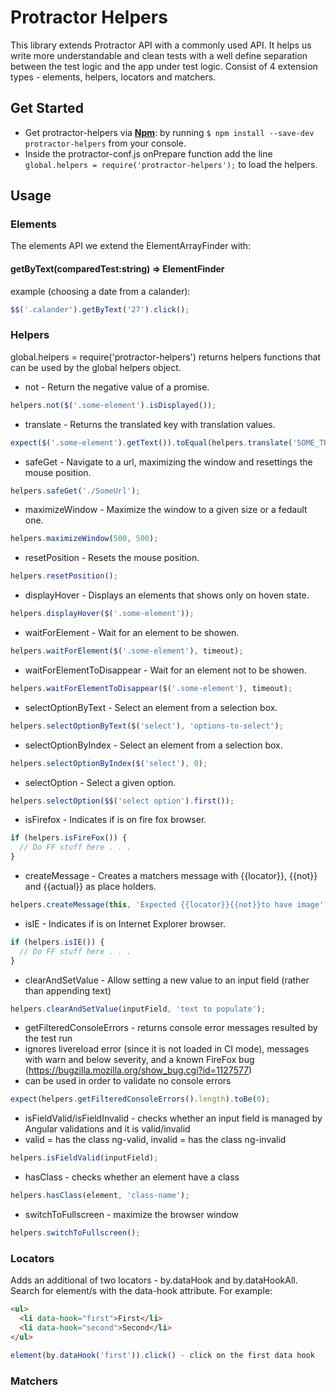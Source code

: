 # Protractor Helpers

This library extends Protractor API with a commonly used API. It helps us write more understandable and clean tests with a well define separation between the test logic and the app under test logic. Consist of 4 extension types - elements, helpers, locators and matchers.

## Get Started
* Get protractor-helpers via **[Npm](https://www.npmjs.com/)**: by running `$ npm install --save-dev protractor-helpers` from your console.
* Inside the protractor-conf.js onPrepare function add the line `global.helpers = require('protractor-helpers');` to load the helpers.

## Usage
### Elements
The elements API we extend the ElementArrayFinder with:
#### getByText(comparedTest:string) => ElementFinder

example (choosing a date from a calander):
```js
$$('.calander').getByText('27').click();
```

### Helpers
global.helpers = require('protractor-helpers') returns helpers functions that can be used by the global helpers object.

* not - Return the negative value of a promise. 
```js
helpers.not($('.some-element').isDisplayed());
```

* translate - Returns the translated key with translation values.
```js
expect($('.some-element').getText()).toEqual(helpers.translate('SOME_TRANSLATION_KEY'));
```

* safeGet - Navigate to a url, maximizing the window and resettings the mouse position.
```js
helpers.safeGet('./SomeUrl');
```

* maximizeWindow - Maximize the window to a given size or a fedault one.
```js
helpers.maximizeWindow(500, 500);
```

* resetPosition - Resets the mouse position.
```js
helpers.resetPosition();
```

* displayHover - Displays an elements that shows only on hoven state.
```js
helpers.displayHover($('.some-element'));
```

* waitForElement - Wait for an element to be showen.
```js
helpers.waitForElement($('.some-element'), timeout);
```

* waitForElementToDisappear - Wait for an element not to be showen.
```js
helpers.waitForElementToDisappear($('.some-element'), timeout);
```

* selectOptionByText - Select an element from a selection box.
```js
helpers.selectOptionByText($('select'), 'options-to-select');
```

* selectOptionByIndex - Select an element from a selection box.
```js
helpers.selectOptionByIndex($('select'), 0);
```

* selectOption - Select a given option.
```js
helpers.selectOption($$('select option').first());
```

* isFirefox - Indicates if is on fire fox browser.
```js
if (helpers.isFireFox()) {
  // Do FF stuff here . . .
}
```

* createMessage - Creates a matchers message with {{locator}}, {{not}} and {{actual}} as place holders.
```js
helpers.createMessage(this, 'Expected {{locator}}{{not}}to have image') + '.');
```

* isIE - Indicates if is on Internet Explorer browser.
```js
if (helpers.isIE()) {
  // Do FF stuff here . . .
}
```

* clearAndSetValue - Allow setting a new value to an input field (rather than appending text)
```js
helpers.clearAndSetValue(inputField, 'text to populate');
```

* getFilteredConsoleErrors - returns console error messages resulted by the test run
* ignores livereload error (since it is not loaded in CI mode), messages with warn and below severity, and a known FireFox bug (https://bugzilla.mozilla.org/show_bug.cgi?id=1127577)
* can be used in order to validate no console errors
```js
expect(helpers.getFilteredConsoleErrors().length).toBe(0);
```

* isFieldValid/isFieldInvalid - checks whether an input field is managed by Angular validations and it is valid/invalid
* valid = has the class ng-valid, invalid = has the class ng-invalid
```js
helpers.isFieldValid(inputField);
```

* hasClass - checks whether an element have a class
```js
helpers.hasClass(element, 'class-name');
```

* switchToFullscreen - maximize the browser window
```js
helpers.switchToFullscreen();
```

### Locators
Adds an additional of two locators - by.dataHook and by.dataHookAll.
Search for element/s with the data-hook attribute. For example:
```html
<ul>
  <li data-hook="first">First</li>
  <li data-hook="second">Second</li>
</ul>
```
```js
element(by.dataHook('first')).click() - click on the first data hook
```

### Matchers

